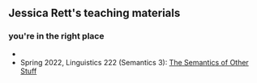 ## Jessica Rett's teaching materials
### you're in the right place

<ul>
 <li>
 <li> Spring 2022, Linguistics 222 (Semantics 3): <a href="">The Semantics of Other Stuff</a>
</ul>





